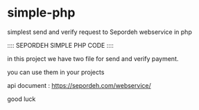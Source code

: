 # simple-php
simplest send and verify request to Sepordeh webservice in php

:::: SEPORDEH SIMPLE PHP CODE ::::

in this project we have two file for send and verify payment.

you can use them in your projects

api document : https://sepordeh.com/webservice/

good luck
